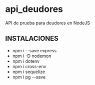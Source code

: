 # api_deudores
API de prueba para deudores en NodeJS


## INSTALACIONES 
* npm i --save express
* npm i -D nodemon
* npm i dotenv
* npm i cross-env
* npm i sequelize
* npm i pg --save


